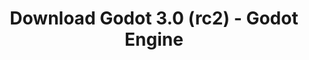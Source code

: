 ---
# Generated by /tools/generators/src/download_archive_generator !!! do not edit by hand !!!
title: 'Download Godot 3.0 (rc2) - Godot Engine'
type: 'download/archive'
name: '3.0'
flavor: 'rc2'
release_date: '2018-01-20T02:00:00-00:00'
release_notes: 'article/dev-snapshot-godot-3-0-rc-2/'
primaryPlatforms:
  - 'android.apk'
  - 'macos.universal'
  - 'windows.64'
  - 'linux_server.headless.64'
  - 'web'
  - 'templates'
links:
  android.apk:
    name: 'android.apk'
    title: 'Android'
    caption: 'APK Universal (ARM64 + ARMv7 + x86_64 + x86)'
    tags:
      - 'APK download'
      - 'ARM64/v7'
      - 'x86 (64 & 32 bit)'
    hosts:
      github_builds:
        regular: 'https://github.com/godotengine/godot-builds/releases/download/3.0-rc2/Godot_v3.0-rc2_android_editor.apk'
        mono: '#'
      github:
        regular: 'https://github.com/godotengine/godot/releases/download/3.0-rc2/Godot_v3.0-rc2_android_editor.apk'
        mono: '#'
  macos.universal:
    name: 'macos.universal'
    title: 'macOS'
    caption: 'Universal (x86_64 + Silício da Apple)'
    tags:
      - 'Intel/Apple Silicon'
      - '64 bit'
    hosts:
      github_builds:
        regular: 'https://github.com/godotengine/godot-builds/releases/download/3.0-rc2/Godot_v3.0-rc2_osx.universal.zip'
        mono: 'https://github.com/godotengine/godot-builds/releases/download/3.0-rc2/Godot_v3.0-rc2_mono_osx.universal.zip'
      github:
        regular: 'https://github.com/godotengine/godot/releases/download/3.0-rc2/Godot_v3.0-rc2_osx.universal.zip'
        mono: 'https://github.com/godotengine/godot/releases/download/3.0-rc2/Godot_v3.0-rc2_mono_osx.universal.zip'
  windows.64:
    name: 'windows.64'
    title: 'Windows'
    caption: 'Padrão (x86_64)'
    tags:
      - '64 bit'
    hosts:
      github_builds:
        regular: 'https://github.com/godotengine/godot-builds/releases/download/3.0-rc2/Godot_v3.0-rc2_win64.exe.zip'
        mono: 'https://github.com/godotengine/godot-builds/releases/download/3.0-rc2/Godot_v3.0-rc2_mono_win64.zip'
      github:
        regular: 'https://github.com/godotengine/godot/releases/download/3.0-rc2/Godot_v3.0-rc2_win64.exe.zip'
        mono: 'https://github.com/godotengine/godot/releases/download/3.0-rc2/Godot_v3.0-rc2_mono_win64.zip'
  linux_server.headless.64:
    name: 'linux_server.headless.64'
    title: 'Linux Server'
    caption: 'Headless (x86_64)'
    tags:
      - '64 bit'
      - 'Headless'
    hosts:
      github_builds:
        regular: 'https://github.com/godotengine/godot-builds/releases/download/3.0-rc2/Godot_v3.0-rc2_linux_headless.64.zip'
        mono: 'https://github.com/godotengine/godot-builds/releases/download/3.0-rc2/Godot_v3.0-rc2_mono_linux_headless_64.zip'
      github:
        regular: 'https://github.com/godotengine/godot/releases/download/3.0-rc2/Godot_v3.0-rc2_linux_headless.64.zip'
        mono: 'https://github.com/godotengine/godot/releases/download/3.0-rc2/Godot_v3.0-rc2_mono_linux_headless_64.zip'
  web:
    name: 'web'
    title: 'Editor Web'
    caption: ''
    tags:
      - 'Self-hosted'
      - 'Cross-platform'
    hosts:
      github_builds:
        regular: 'https://github.com/godotengine/godot-builds/releases/download/3.0-rc2/Godot_v3.0-rc2_web_editor.zip'
        mono: '#'
      github:
        regular: 'https://github.com/godotengine/godot/releases/download/3.0-rc2/Godot_v3.0-rc2_web_editor.zip'
        mono: '#'
  linux.64:
    name: 'linux.64'
    title: 'Linux'
    caption: 'Padrão (x86_64)'
    tags:
      - '64 bit'
    hosts:
      github_builds:
        regular: 'https://github.com/godotengine/godot-builds/releases/download/3.0-rc2/Godot_v3.0-rc2_x11.64.zip'
        mono: 'https://github.com/godotengine/godot-builds/releases/download/3.0-rc2/Godot_v3.0-rc2_mono_x11_64.zip'
      github:
        regular: 'https://github.com/godotengine/godot/releases/download/3.0-rc2/Godot_v3.0-rc2_x11.64.zip'
        mono: 'https://github.com/godotengine/godot/releases/download/3.0-rc2/Godot_v3.0-rc2_mono_x11_64.zip'
  linux.32:
    name: 'linux.32'
    title: 'Linux'
    caption: 'Padrão (x86)'
    tags:
      - '32 bit'
    hosts:
      github_builds:
        regular: 'https://github.com/godotengine/godot-builds/releases/download/3.0-rc2/Godot_v3.0-rc2_x11.32.zip'
        mono: 'https://github.com/godotengine/godot-builds/releases/download/3.0-rc2/Godot_v3.0-rc2_mono_x11_32.zip'
      github:
        regular: 'https://github.com/godotengine/godot/releases/download/3.0-rc2/Godot_v3.0-rc2_x11.32.zip'
        mono: 'https://github.com/godotengine/godot/releases/download/3.0-rc2/Godot_v3.0-rc2_mono_x11_32.zip'
  windows.32:
    name: 'windows.32'
    title: 'Windows'
    caption: 'Padrão (x86)'
    tags:
      - '32 bit'
    hosts:
      github_builds:
        regular: 'https://github.com/godotengine/godot-builds/releases/download/3.0-rc2/Godot_v3.0-rc2_win32.exe.zip'
        mono: 'https://github.com/godotengine/godot-builds/releases/download/3.0-rc2/Godot_v3.0-rc2_mono_win32.zip'
      github:
        regular: 'https://github.com/godotengine/godot/releases/download/3.0-rc2/Godot_v3.0-rc2_win32.exe.zip'
        mono: 'https://github.com/godotengine/godot/releases/download/3.0-rc2/Godot_v3.0-rc2_mono_win32.zip'
  linux_server.64:
    name: 'linux_server.64'
    title: 'Servidor Linux'
    caption: 'Padrão (x86_64)'
    tags:
      - '64 bit'
    hosts:
      github_builds:
        regular: 'https://github.com/godotengine/godot-builds/releases/download/3.0-rc2/Godot_v3.0-rc2_linux_server.64.zip'
        mono: 'https://github.com/godotengine/godot-builds/releases/download/3.0-rc2/Godot_v3.0-rc2_mono_linux_server_64.zip'
      github:
        regular: 'https://github.com/godotengine/godot/releases/download/3.0-rc2/Godot_v3.0-rc2_linux_server.64.zip'
        mono: 'https://github.com/godotengine/godot/releases/download/3.0-rc2/Godot_v3.0-rc2_mono_linux_server_64.zip'
  aar_library:
    name: 'aar_library'
    title: 'Biblioteca de AAR'
    caption: ''
    tags:
      - 'Android plugins'
      - 'Java'
      - 'Kotlin'
    hosts:
      github_builds:
        regular: 'https://github.com/godotengine/godot-builds/releases/download/3.0-rc2/godot-lib.3.0.rc2.release.aar'
        mono: 'https://github.com/godotengine/godot-builds/releases/download/3.0-rc2/godot-lib.3.0.rc2.mono.release.aar'
      github:
        regular: 'https://github.com/godotengine/godot/releases/download/3.0-rc2/godot-lib.3.0.rc2.release.aar'
        mono: 'https://github.com/godotengine/godot/releases/download/3.0-rc2/godot-lib.3.0.rc2.mono.release.aar'
  templates:
    name: 'templates'
    title: 'Modelos de exportação'
    caption: ''
    tags:
      - 'Utilizado para exportar os seus jogos para todas as plataformas suportadas'
    hosts:
      github_builds:
        regular: 'https://github.com/godotengine/godot-builds/releases/download/3.0-rc2/Godot_v3.0-rc2_export_templates.tpz'
        mono: 'https://github.com/godotengine/godot-builds/releases/download/3.0-rc2/Godot_v3.0-rc2_mono_export_templates.tpz'
      github:
        regular: 'https://github.com/godotengine/godot/releases/download/3.0-rc2/Godot_v3.0-rc2_export_templates.tpz'
        mono: 'https://github.com/godotengine/godot/releases/download/3.0-rc2/Godot_v3.0-rc2_mono_export_templates.tpz'
---